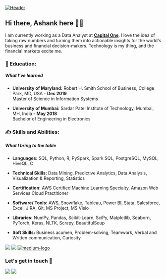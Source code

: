 [![Header]( https://gist.githubusercontent.com/rowhitswami/8e1b262ffc0f2368890b72fbe26bacb5/raw/068f8cb8d21e579e5d46f75918c64eeaf97f19a0/hello.gif "Header")](https://ashanksm35.wixsite.com/)
## Hi there, Ashank here 👋🏻 
I am currently working as a Data Analyst at [**Capital One**](http://www.capitalone.com/). I love the idea of taking raw numbers and turning them into actionable insights for the world's business and financial decision-makers. Technology is my thing, and the financial markets excite me. 
<br/>


###  &#x1f3eb; Education:
##### What I’ve learned

* **University of Maryland:** Robert H. Smith School of Business, College Park, MD, USA - **Dec 2019**<br/>
Master of Science in Information Systems                                                                                                                                             

* **University of Mumbai:** Sardar Patel Institute of Technology, Mumbai, MH, India - **May 2018**<br/>
Bachelor of Engineering in Electronics                                                                                                                                             



### &#x270d; Skills and Abilities:
##### What I bring to the table

* **Languages:** SQL, Python, R, PySpark, Spark SQL, PostgreSQL, MySQL, HiveQL, C  
* **Technical Skills:**  Data Mining, Predictive Analytics, Data Analysis, Visualization & Reporting, Statistics
* **Certification:** AWS Certified Machine Learning Specialty, Amazon Web Services Cloud Practitioner

* **Software/ Tools:** AWS, Snowflake, Tableau, Power BI, Stata, Salesforce, Excel, JIRA, Git, MS Project, MS Visio

* **Libraries:** NumPy, Pandas, Scikit-Learn, SciPy, Matplotlib, Seaborn, PyTorch, Keras, NLTK, Scrapy, BeautifulSoup 

* **Soft Skills:** Business acumen, Problem-solving, Teamwork, Verbal and Written communication, Curiosity

[<img target="_blank" src="https://img.icons8.com/color/48/000000/tableau-software.png"/>](https://public.tableau.com/profile/ashank#!/) 
[<img target="_blank" src="https://img.icons8.com/windows/48/26e07f/hackerrank.png"/>](https://www.hackerrank.com/ashank_more?hr_r=1) 
[<img target="_blank" src="https://img.icons8.com/ios/50/medium-logo.png" alt="medium-logo"/>](https://medium.com/@ashanksm) 

### Let's get in touch 📱

[<img target="_blank" src="https://img.icons8.com/color/48/000000/skype--v4.png"/>](https://join.skype.com/invite/DdusuNLSkQHz) 
[<img target="_blank" src="https://img.icons8.com/color/48/4a90e2/linkedin-circled--v2.png"/>](https://medium.com/@ashanksm) 


